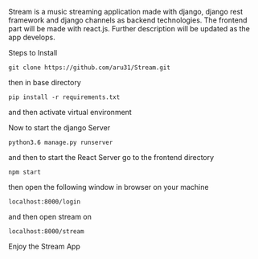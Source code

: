 Stream is a music streaming application made with django, django rest framework and django channels as backend technologies. The frontend part will be made with react.js. Further description will be updated as the app develops.

Steps to Install

```
git clone https://github.com/aru31/Stream.git
```

then in base directory

```
pip install -r requirements.txt
```

and then activate virtual environment

Now to start the django Server

```
python3.6 manage.py runserver
```

and then to start the React Server go to the frontend directory

```
npm start
```
then open the following window in browser on your machine

```
localhost:8000/login
```

and then open stream on

```
localhost:8000/stream
```

Enjoy the Stream App

